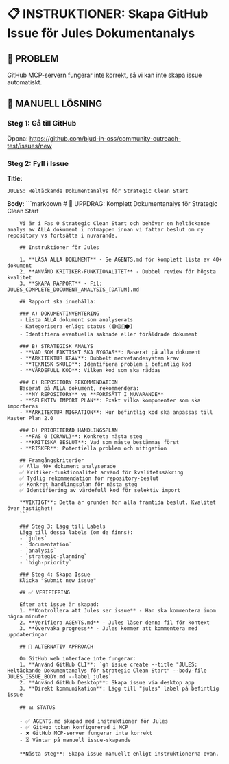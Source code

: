 # 📋 INSTRUKTIONER: Skapa GitHub Issue för Jules Dokumentanalys

## 🚨 PROBLEM
GitHub MCP-servern fungerar inte korrekt, så vi kan inte skapa issue automatiskt.

## 🔧 MANUELL LÖSNING

### Steg 1: Gå till GitHub
Öppna: https://github.com/bjud-in-oss/community-outreach-test/issues/new

### Steg 2: Fyll i Issue
**Title:**
```
JULES: Heltäckande Dokumentanalys för Strategic Clean Start
```

**Body:**
        ```markdown
        # 🎯 UPPDRAG: Komplett Dokumentanalys för Strategic Clean Start

        Vi är i Fas 0 Strategic Clean Start och behöver en heltäckande analys av ALLA dokument i rotmappen innan vi fattar beslut om ny repository vs fortsätta i nuvarande.

        ## Instruktioner för Jules

        1. **LÄSA ALLA DOKUMENT** - Se AGENTS.md för komplett lista av 40+ dokument
        2. **ANVÄND KRITIKER-FUNKTIONALITET** - Dubbel review för högsta kvalitet  
        3. **SKAPA RAPPORT** - Fil: JULES_COMPLETE_DOCUMENT_ANALYSIS_[DATUM].md

        ## Rapport ska innehålla:

        ### A) DOKUMENTINVENTERING
        - Lista ALLA dokument som analyserats
        - Kategorisera enligt status (🟢🟡🔵⚫)
        - Identifiera eventuella saknade eller föråldrade dokument

        ### B) STRATEGISK ANALYS
        - **VAD SOM FAKTISKT SKA BYGGAS**: Baserat på alla dokument
        - **ARKITEKTUR KRAV**: Dubbelt medvetandesystem krav
        - **TEKNISK SKULD**: Identifiera problem i befintlig kod
        - **VÄRDEFULL KOD**: Vilken kod som ska räddas

        ### C) REPOSITORY REKOMMENDATION
        Baserat på ALLA dokument, rekommendera:
        - **NY REPOSITORY** vs **FORTSÄTT I NUVARANDE**
        - **SELEKTIV IMPORT PLAN**: Exakt vilka komponenter som ska importeras
        - **ARKITEKTUR MIGRATION**: Hur befintlig kod ska anpassas till Master Plan 2.0

        ### D) PRIORITERAD HANDLINGSPLAN
        - **FAS 0 (CRAWL)**: Konkreta nästa steg
        - **KRITISKA BESLUT**: Vad som måste bestämmas först
        - **RISKER**: Potentiella problem och mitigation

        ## Framgångskriterier
        ✅ Alla 40+ dokument analyserade
        ✅ Kritiker-funktionalitet använd för kvalitetssäkring  
        ✅ Tydlig rekommendation för repository-beslut
        ✅ Konkret handlingsplan för nästa steg
        ✅ Identifiering av värdefull kod för selektiv import

        **VIKTIGT**: Detta är grunden för alla framtida beslut. Kvalitet över hastighet!
        ```

        ### Steg 3: Lägg till Labels
        Lägg till dessa labels (om de finns):
        - `jules`
        - `documentation`
        - `analysis`
        - `strategic-planning`
        - `high-priority`

        ### Steg 4: Skapa Issue
        Klicka "Submit new issue"

        ## ✅ VERIFIERING

        Efter att issue är skapad:
        1. **Kontrollera att Jules ser issue** - Han ska kommentera inom några minuter
        2. **Verifiera AGENTS.md** - Jules läser denna fil för kontext
        3. **Övervaka progress** - Jules kommer att kommentera med uppdateringar

        ## 🔄 ALTERNATIV APPROACH

        Om GitHub web interface inte fungerar:
        1. **Använd GitHub CLI**: `gh issue create --title "JULES: Heltäckande Dokumentanalys för Strategic Clean Start" --body-file JULES_ISSUE_BODY.md --label jules`
        2. **Använd GitHub Desktop**: Skapa issue via desktop app
        3. **Direkt kommunikation**: Lägg till "jules" label på befintlig issue

        ## 📊 STATUS

        - ✅ AGENTS.md skapad med instruktioner för Jules
        - ✅ GitHub token konfigurerad i MCP
        - ❌ GitHub MCP-server fungerar inte korrekt
        - ⏳ Väntar på manuell issue-skapande

        **Nästa steg**: Skapa issue manuellt enligt instruktionerna ovan.